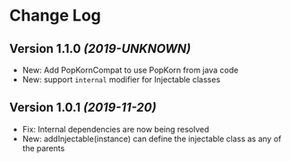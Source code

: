 Change Log
==========

Version 1.1.0 *(2019-UNKNOWN)*
-----------------------------
* New: Add PopKornCompat to use PopKorn from java code
* New: support `internal` modifier for Injectable classes
    

Version 1.0.1 *(2019-11-20)*
-----------------------------
* Fix: Internal dependencies are now being resolved
* New: addInjectable(instance) can define the injectable class as any of the parents
    